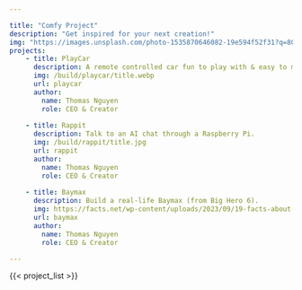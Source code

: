 ```yaml
---

title: "Comfy Project"
description: "Get inspired for your next creation!"
img: "https://images.unsplash.com/photo-1535870646082-19e594f52f31?q=80&w=2831&auto=format&fit=crop&ixlib=rb-4.0.3&ixid=M3wxMjA3fDB8MHxwaG90by1wYWdlfHx8fGVufDB8fHx8fA%3D%3D?q=80&w=2787&auto=format&fit=crop&ixlib=rb-4.0.3&ixid=M3wxMjA3fDB8MHxwaG90by1wYWdlfHx8fGVufDB8fHx8fA%3D%3D?q=80&w=2865&auto=format&fit=crop&ixlib=rb-4.0.3&ixid=M3wxMjA3fDB8MHxwaG90by1wYWdlfHx8fGVufDB8fHx8fA%3D%3D?ixlib=rb-4.0.3&ixid=MnwxMjA3fDB8MHxwaG90by1wYWdlfHx8fGVufDB8fHx8&auto=format&fit=crop&w=2830&q=80&blend=10512F&sat=-100&exp=15&blend-mode=multiply"
projects:
    - title: PlayCar
      description: A remote controlled car fun to play with & easy to make
      img: /build/playcar/title.webp
      url: playcar
      author:
        name: Thomas Nguyen
        role: CEO & Creator
    
    - title: Rappit
      description: Talk to an AI chat through a Raspberry Pi.
      img: /build/rappit/title.jpg
      url: rappit
      author:
        name: Thomas Nguyen
        role: CEO & Creator
      
    - title: Baymax
      description: Build a real-life Baymax (from Big Hero 6).
      img: https://facts.net/wp-content/uploads/2023/09/19-facts-about-baymax-big-hero-6-the-series-1694000286.jpg
      url: baymax
      author:
        name: Thomas Nguyen
        role: CEO & Creator

---
```




{{< project_list >}}

